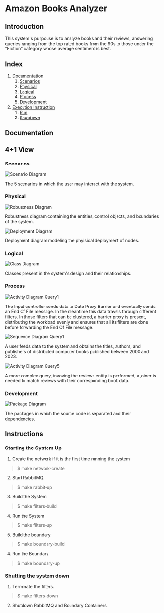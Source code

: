 # Amazon Books Analyzer

## Introduction

This system's purpouse is to analyze books and their reviews, answering queries ranging from the top rated books from the 90s to those under the "Fiction" category whose average sentiment is best.

## Index

1. [Documentation](#documentation)  
    1. [Scenarios](#scenarios)
    2. [Physical](#physical)
    3. [Logical](#logical)
    4. [Process](#process)
    5. [Development](#development)
2. [Execution Instruction](#instructions)   
    1. [Run](#starting-the-system-up)
    2. [Shutdown](#shutting-the-system-down)

## Documentation

## 4+1 View

### Scenarios

![Scenario Diagram](https://github.com/F-Papa/tp1-distribuidos/blob/main/diagrams/DiagramasTp1-Usecases.drawio.png?raw=true)

The 5 scenarios in which the user may interact with the system.

### Physical
![Robustness Diagram](https://github.com/F-Papa/tp1-distribuidos/blob/main/diagrams/DiagramasTp1-ROBUSTEZ_FINAL.png?raw=true)

Robustness diagram containing the entities, control objects, and boundaries of the system.

![Deployment Diagram](https://github.com/F-Papa/tp1-distribuidos/blob/main/diagrams/DiagramasTp1-DESPLIEGUE_FINAL.png?raw=true)

Deployment diagram modeling the phyisical deployment of nodes.

### Logical

![Class Diagram](https://github.com/F-Papa/tp1-distribuidos/blob/main/diagrams/DiagramasTp1-Clases.png?raw=true)

Classes present in the system's design and their relationships.

### Process

![Activity Diagram Query1](https://github.com/F-Papa/tp1-distribuidos/blob/main/diagrams/DiagramadeActividades1-Activity_Query1_FINAL.png?raw=true)

The Input controller sends data to Date Proxy Barrier and eventually sends an End Of File message. In the meantime this data travels through different filters. In those filters that can be clustered, a barrier proxy is present, distributing the workload evenly and ensures that all its filters are done before forwarding the End Of File message.

![Sequence Diagram Query1](https://github.com/F-Papa/tp1-distribuidos/blob/main/diagrams/DiagramasTp1-Secuencia1.png?raw=true)

A user feeds data to the system and obtains the titles, authors, and publishers of distributed computer books published between 2000 and 2023.

![Activity Diagram Query5](https://github.com/F-Papa/tp1-distribuidos/blob/main/diagrams/DiagramadeActividades1-Activity_Query5_FINAL.png?raw=true)

A more complex query, invoving the reviews entity is performed, a joiner is needed to match reviews with their corresponding book data.


### Development

![Package Diagram](https://github.com/F-Papa/tp1-distribuidos/blob/main/diagrams/DiagramasTp1-Paquetes.png?raw=true) 

The packages in which the source code is separated and their dependencies.

## Instructions

### Starting the System Up

1) Create the network if it is the first time running the system
> $ make network-create

2) Start RabbitMQ.
> $ make rabbit-up

3) Build the System
> $ make filters-build 

4) Run the System
> $ make filters-up

5) Build the boundary
> $ make boundary-build 

4) Run the Boundary
> $ make boundary-up

### Shutting the system down

1) Terminate the filters.
> $ make filters-down

2) Shutdown RabbitMQ and Boundary Containers
